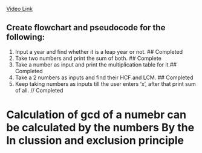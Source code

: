 [Video Link](https://youtu.be/lhELGQAV4gg)

## Create flowchart and pseudocode for the following:

1. Input a year and find whether it is a leap year or not. ## Completed
2. Take two numbers and print the sum of both. ## Complete
3. Take a number as input and print the multiplication table for it.## Completed
4. Take a 2 numbers as inputs and find their HCF and LCM. ##  Completed
5. Keep taking numbers as inputs till the user enters ‘x’, after that print sum
of all. // Completed

# Calculation of gcd of a numebr can be calculated by the numbers By the In clussion and exclusion principle
